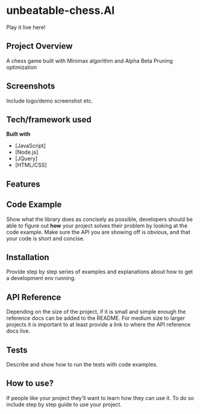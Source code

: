 # unbeatable-chess.AI

Play it live here! 

## Project Overview
A chess game built with Minimax algorithm and Alpha Beta Pruning optimization
 
## Screenshots
Include logo/demo screenshot etc.

## Tech/framework used
<b>Built with</b>
- [JavaScript]
- [Node.js]
- [JQuery]
- [HTML/CSS]

## Features


## Code Example
Show what the library does as concisely as possible, developers should be able to figure out **how** your project solves their problem by looking at the code example. Make sure the API you are showing off is obvious, and that your code is short and concise.

## Installation
Provide step by step series of examples and explanations about how to get a development env running.

## API Reference

Depending on the size of the project, if it is small and simple enough the reference docs can be added to the README. For medium size to larger projects it is important to at least provide a link to where the API reference docs live.

## Tests
Describe and show how to run the tests with code examples.

## How to use?
If people like your project they’ll want to learn how they can use it. To do so include step by step guide to use your project.

